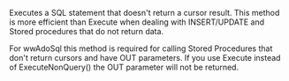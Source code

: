 ﻿Executes a SQL statement that doesn't return a cursor result. This method is more efficient than Execute when dealing with INSERT/UPDATE and Stored procedures that do not return data.

For wwAdoSql this method is required for calling Stored Procedures that don't return cursors and have OUT parameters. If you use Execute instead of ExecuteNonQuery() the OUT parameter will not be returned.